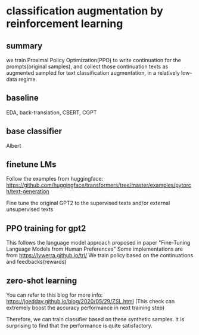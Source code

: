 # classification augmentation by reinforcement learning



## summary

we train Proximal Policy Optimization(PPO) to write continuation for the prompts(original samples), and collect
those continuation texts as augmented sampled for text classification augmentation, in a relatively low-data regime.


## baseline

EDA, back-translation, CBERT, CGPT

## base classifier

Albert 


## finetune LMs

Follow the examples from huggingface: https://github.com/huggingface/transformers/tree/master/examples/pytorch/text-generation

Fine tune the original GPT2 to the supervised texts and/or external unsupervised texts


## PPO training for gpt2

This follows the language model approach proposed in paper "Fine-Tuning Language Models from Human Preferences"
Some implementations are from https://lvwerra.github.io/trl/
We train policy based on the continuations and feedbacks(rewards)


## zero-shot learning

You can refer to this blog for more info: https://joeddav.github.io/blog/2020/05/29/ZSL.html 
(This check can extremely boost the accuracy performance in next training step)

Therefore, we can train classifier based on these synthetic samples. It is surprising to find that the performance is quite satisfactory.














